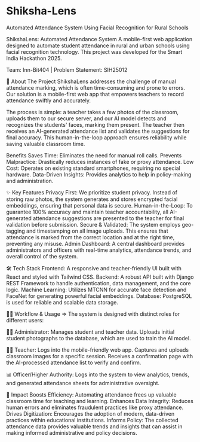 # Shiksha-Lens
Automated Attendance System Using Facial Recognition for Rural Schools

ShikshaLens: Automated Attendance System
A mobile-first web application designed to automate student attendance in rural and urban schools using facial recognition technology. This project was developed for the Smart India Hackathon 2025.

Team: Inn-Bit404 | Problem Statement: SIH25012

📖 About The Project
ShikshaLens addresses the challenge of manual attendance marking, which is often time-consuming and prone to errors. 
Our solution is a mobile-first web app that empowers teachers to record attendance swiftly and accurately.

The process is simple: a teacher takes a few photos of the classroom, uploads them to our secure server, and our AI model detects and recognizes the students' faces, marking them present. 
The teacher then receives an AI-generated attendance list and validates the suggestions for final accuracy. This human-in-the-loop approach ensures reliability while saving valuable classroom time.

Benefits
Saves Time: Eliminates the need for manual roll calls.
Prevents Malpractice: Drastically reduces instances of fake or proxy attendance.
Low Cost: Operates on existing standard smartphones, requiring no special hardware.
Data-Driven Insights: Provides analytics to help in policy-making and administration.

✨ Key Features
Privacy First: We prioritize student privacy. Instead of storing raw photos, the system generates and stores encrypted facial embeddings, ensuring that personal data is secure.
Human-in-the-Loop: To guarantee 100% accuracy and maintain teacher accountability, all AI-generated attendance suggestions are presented to the teacher for final validation before submission.
Secure & Validated: The system employs geo-tagging and timestamping on all image uploads. This ensures that attendance is marked from the correct location and at the right time, preventing any misuse.
Admin Dashboard: A central dashboard provides administrators and officers with real-time analytics, attendance trends, and overall control of the system.

🛠️ Tech Stack
Frontend: A responsive and teacher-friendly UI built with React and styled with Tailwind CSS.
Backend: A robust API built with Django REST Framework to handle authentication, data management, and the core logic.
Machine Learning: Utilizes MTCNN for accurate face detection and FaceNet for generating powerful facial embeddings.
Database: PostgreSQL is used for reliable and scalable data storage.

👨‍💻 Workflow & Usage =>
The system is designed with distinct roles for different users:

🧑‍💼 Administrator:
Manages student and teacher data.
Uploads initial student photographs to the database, which are used to train the AI model.

👩‍🏫 Teacher:
Logs into the mobile-friendly web app.
Captures and uploads classroom images for a specific session.
Receives a confirmation page with the AI-processed attendance list to verify and confirm.

📊 Officer/Higher Authority:
Logs into the system to view analytics, trends, and generated attendance sheets for administrative oversight.

🚀 Impact
Boosts Efficiency: Automating attendance frees up valuable classroom time for teaching and learning.
Enhances Data Integrity: Reduces human errors and eliminates fraudulent practices like proxy attendance.
Drives Digitization: Encourages the adoption of modern, data-driven practices within educational institutions.
Informs Policy: The collected attendance data provides valuable trends and insights that can assist in making informed administrative and policy decisions.
